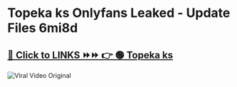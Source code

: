 
 # Topeka ks Onlyfans Leaked - Update Files 6mi8d

## <h2><a href="https://clipsfans.com/Topeka_ks&ref=git">🔗 Click to LINKS ⏩⏩ 👉 🟢 Topeka ks </a></h2>

<a href="https://clipsfans.com/Topeka_ks&ref=git" rel="nofollow" data-target="animated-image.originalLink"><img src="https://i.ibb.co.com/xMMVF88/686577567.gif" alt="Viral Video Original" style="max-width: 100%; display: inline-block;" data-target="animated-image.originalImage"></a>

